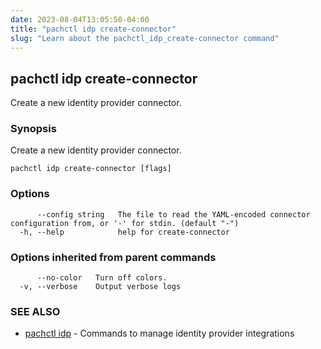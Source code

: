 ```yaml
---
date: 2023-08-04T13:05:50-04:00
title: "pachctl idp create-connector"
slug: "Learn about the pachctl_idp_create-connector command"
---
```


## pachctl idp create-connector

Create a new identity provider connector.

### Synopsis

Create a new identity provider connector.

```
pachctl idp create-connector [flags]
```

### Options

```
      --config string   The file to read the YAML-encoded connector configuration from, or '-' for stdin. (default "-")
  -h, --help            help for create-connector
```

### Options inherited from parent commands

```
      --no-color   Turn off colors.
  -v, --verbose    Output verbose logs
```

### SEE ALSO

* [pachctl idp](/commands/pachctl_idp/)	 - Commands to manage identity provider integrations

